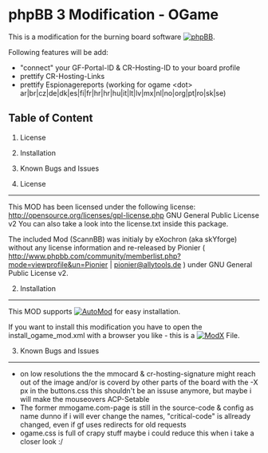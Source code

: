 phpBB 3 Modification - OGame
============================

This is a modification for the burning board software [![phpBB](http://www.phpbb.com/theme/images/logos/blue/160x52.png)](http://www.phpbb.com).

Following features will be add:

* "connect" your GF-Portal-ID & CR-Hosting-ID to your board profile
* prettify CR-Hosting-Links
* prettify Espionagereports (working for ogame \<dot\> ar|br|cz|de|dk|es|fi|fr|hr|hr|hu|it|lt|lv|mx|nl|no|org|pt|ro|sk|se)

Table of Content
----------------
1. License
2. Installation
3. Known Bugs and Issues


1. License
----------

This MOD has been licensed under the following license:
http://opensource.org/licenses/gpl-license.php GNU General Public License v2
You can also take a look into the license.txt inside this package.

The included Mod (ScannBB) was initialy by eXochron (aka skYforge) without any license information and re-released by Pionier ( http://www.phpbb.com/community/memberlist.php?mode=viewprofile&un=Pionier | pionier@allytools.de ) under GNU General Public License v2.


2. Installation
---------------
This MOD supports [![AutoMod](http://www.phpbb.com/theme/images/mods/automod_logo.png)](http://www.phpbb.com/mods/automod/) for easy installation.

If you want to install this modification you have to open the install_ogame_mod.xml with a browser you like - this is a [![ModX](http://www.phpbb.com/theme/titles/modx.png)](http://www.phpbb.com/mods/modx/) File.


3. Known Bugs and Issues
------------------------

* on low resolutions the the mmocard & cr-hosting-signature might reach out of the image and/or is coverd by other parts of the board
	with the -X px in the buttons.css this shouldn't be an issuse anymore, but maybe i will make the mouseovers ACP-Setable
* The former mmogame.com-page is still in the source-code & config as name
	dunno if i will ever change the names, "critical-code" is allready changed, even if gf uses redirects for old requests
* ogame.css is full of crapy stuff
	maybe i could reduce this when i take a closer look :/